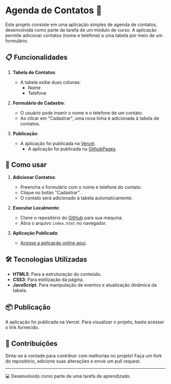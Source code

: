 # Agenda de Contatos 📒

Este projeto consiste em uma aplicação simples de agenda de contatos, desenvolvida como parte da tarefa de um módulo de curso. A aplicação permite adicionar contatos (nome e telefone) a uma tabela por meio de um formulário.

## 📋 Funcionalidades

1. **Tabela de Contatos**:
   - A tabela exibe duas colunas:
     - Nome
     - Telefone

2. **Formulário de Cadastro**:
   - O usuário pode inserir o nome e o telefone de um contato.
   - Ao clicar em "Cadastrar", uma nova linha é adicionada à tabela de contatos.

3. **Publicação**:
   - A aplicação foi publicada na [Vercel](https://agenda-de-contatos-html-js-bootstrap.vercel.app/).
     - A aplicação foi publicada na [GithubPages](https://github.com/Feyre-head/agenda-de-contatos-HTML-JS-BOOTSTRAP).

## 🚀 Como usar

1. **Adicionar Contatos**:
   - Preencha o formulário com o nome e telefone do contato.
   - Clique no botão "Cadastrar".
   - O contato será adicionado à tabela automaticamente.

2. **Executar Localmente**:
   - Clone o repositório do [GitHub](#) para sua máquina.
   - Abra o arquivo `index.html` no navegador.

3. **Aplicação Publicada**:
   - [Acesse a aplicação online aqui](#).

## 🛠️ Tecnologias Utilizadas

- **HTML5**: Para a estruturação do conteúdo.
- **CSS3**: Para estilização da página.
- **JavaScript**: Para manipulação de eventos e atualização dinâmica da tabela.

## 📦 Publicação

A aplicação foi publicada na Vercel. Para visualizar o projeto, basta acessar o link fornecido.

## 🤝 Contribuições

Sinta-se à vontade para contribuir com melhorias no projeto! Faça um fork do repositório, adicione suas alterações e envie um pull request.

---

💻 Desenvolvido como parte de uma tarefa de aprendizado.
